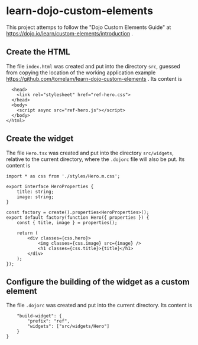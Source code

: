 # learn-dojo-custom-elements

This project attemps to follow the "Dojo Custom Elements Guide" at
https://dojo.io/learn/custom-elements/introduction .

## Create the HTML

The file `index.html` was created and put into the directory `src`,
guessed from copying the location of the working application example
https://github.com/tomelam/learn-dojo-custom-elements .
Its content is
```<html>
  <head>
    <link rel="stylesheet" href="ref-hero.css">
  </head>
  <body>
    <script async src="ref-hero.js"></script>
  </body>
</html>
```

## Create the widget

The file `Hero.tsx` was created and put into the directory `src/widgets`,
relative to the current directory, where the `.dojorc` file will also be put.
Its content is
```import { create, tsx } from '@dojo/framework/core/vdom';
import * as css from './styles/Hero.m.css';

export interface HeroProperties {
    title: string;
    image: string;
}

const factory = create().properties<HeroProperties>();
export default factory(function Hero({ properties }) {
    const { title, image } = properties();

    return (
        <div classes={css.hero}>
            <img classes={css.image} src={image} />
            <h1 classes={css.title}>{title}</h1>
        </div>
    );
});
```

## Configure the building of the widget as a custom element

The file `.dojorc` was created and put into the current directory.
Its content is
```{
    "build-widget": {
        "prefix": "ref",
        "widgets": ["src/widgets/Hero"]
    }
}
```
